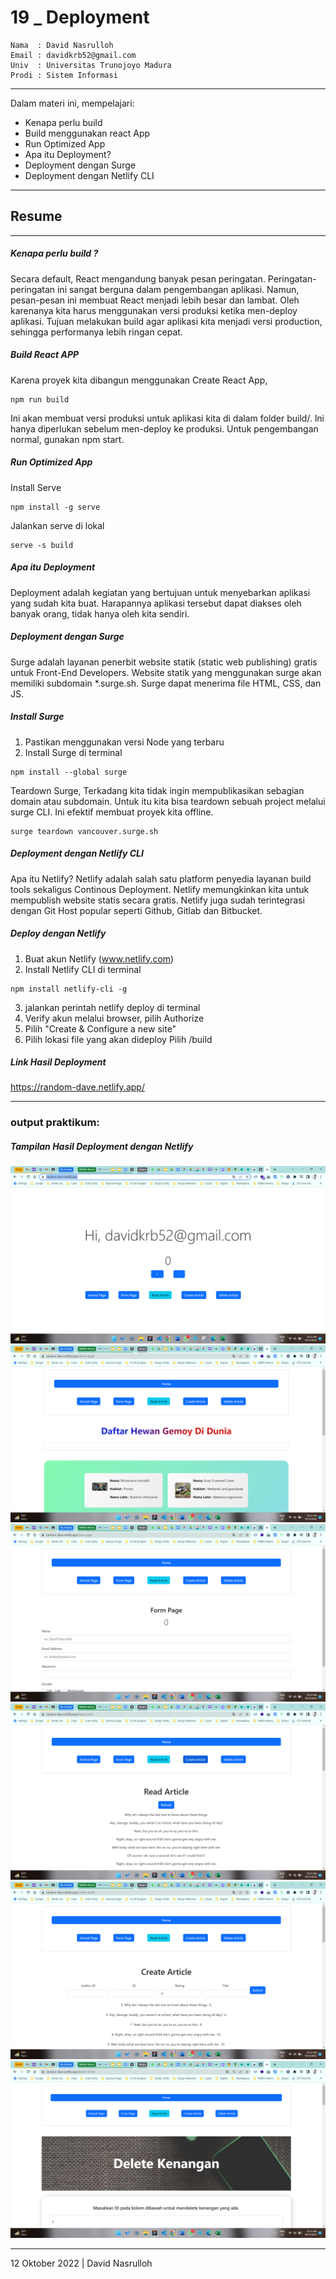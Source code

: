 # 19 \_ Deployment

```
Nama  : David Nasrulloh
Email : davidkrb52@gmail.com
Univ  : Universitas Trunojoyo Madura
Prodi : Sistem Informasi
```

---

Dalam materi ini, mempelajari:

- Kenapa perlu build
- Build menggunakan react App
- Run Optimized App
- Apa itu Deployment?
- Deployment dengan Surge
- Deployment dengan Netlify CLI

---

## Resume

---

##### Kenapa perlu build ?

Secara default, React mengandung banyak pesan peringatan. Peringatan-peringatan ini sangat berguna dalam pengembangan aplikasi. Namun, pesan-pesan ini membuat React menjadi lebih besar dan lambat. Oleh karenanya kita harus menggunakan versi produksi ketika men-deploy aplikasi.
Tujuan melakukan build agar aplikasi kita menjadi versi production, sehingga performanya lebih ringan cepat.

##### Build React APP

Karena proyek kita dibangun menggunakan Create React App,

```
npm run build
```

Ini akan membuat versi produksi untuk aplikasi kita di dalam folder build/. lni hanya diperlukan sebelum men-deploy ke produksi. Untuk pengembangan normal, gunakan npm start.

##### Run Optimized App

Install Serve

```
npm install -g serve
```

Jalankan serve di lokal

```
serve -s build
```

##### Apa itu Deployment

Deployment adalah kegiatan yang bertujuan untuk menyebarkan aplikasi yang sudah kita buat. Harapannya aplikasi tersebut dapat diakses oleh banyak orang, tidak hanya oleh kita sendiri.

##### Deployment dengan Surge

Surge adalah layanan penerbit website statik (static web publishing) gratis untuk Front-End Developers. Website statik yang menggunakan surge akan memiliki subdomain \*.surge.sh. Surge dapat menerima file HTML, CSS, dan JS.

##### Install Surge

1. Pastikan menggunakan versi Node yang terbaru
2. Install Surge di terminal

```
npm install --global surge
```

Teardown Surge, Terkadang kita tidak ingin mempublikasikan sebagian domain atau subdomain. Untuk itu kita bisa teardown sebuah project melalui surge CLI. Ini efektif membuat proyek kita offline.

```
surge teardown vancouver.surge.sh
```

##### Deployment dengan Netlify CLI

Apa itu Netlify? Netlify adalah salah satu platform penyedia layanan build tools sekaligus Continous Deployment. Netlify memungkinkan kita untuk mempublish website statis secara gratis. Netlify juga sudah terintegrasi dengan Git Host popular seperti Github, Gitlab dan Bitbucket.

##### Deploy dengan Netlify

1. Buat akun Netlify (www.netlify.com)
2. Install Netlify CLI di terminal

```
npm install netlify-cli -g
```

3. jalankan perintah netlify deploy di terminal
4. Verify akun melalui browser, pilih Authorize
5. Pilih "Create & Configure a new site"
6. Pilih lokasi file yang akan dideploy Pilih /build

##### Link Hasil Deployment

https://random-dave.netlify.app/

---

### output praktikum:

##### Tampilan Hasil Deployment dengan Netlify

![file1](./screenshots/prak1.png)
![file2](./screenshots/prak2.png)
![file3](./screenshots/prak3.png)
![file4](./screenshots/prak4.png)
![file5](./screenshots/prak5.png)
![file6](./screenshots/prak6.png)

---

12 Oktober 2022 | David Nasrulloh
